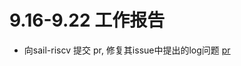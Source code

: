 # 9.16-9.22 工作报告

- 向sail-riscv 提交 pr, 修复其issue中提出的log问题 [pr](https://github.com/riscv/sail-riscv/pull/560)